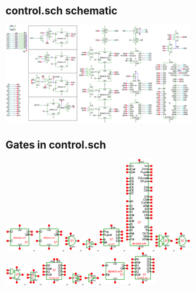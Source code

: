 # control.sch schematic
![control.sch](control.png)
# Gates in control.sch
[ ![dpflipflop](dpflipflop-sym.png) ](dpflipflop.html)
[ ![dflipflop](dflipflop-sym.png) ](dflipflop.html)
[ ![nor3](nor3-sym.png) ](nor3.html)
[ ![not](not-sym.png) ](not.html)
[ ![sp](sp-sym.png) ](sp.html)
[ ![decode](decode-sym.png) ](decode.html)
[ ![nandor](nandor-sym.png) ](nandor.html)
[ ![nor](nor-sym.png) ](nor.html)
[ ![nor1and](nor1and-sym.png) ](nor1and.html)
[ ![seli](seli-sym.png) ](seli.html)
[ ![fourpd](fourpd-sym.png) ](fourpd.html)
[ ![noverlap](noverlap-sym.png) ](noverlap.html)
[ ![cnot](cnot-sym.png) ](cnot.html)
[ ![diplatch](diplatch-sym.png) ](diplatch.html)
[ ![fiveof8](fiveof8-sym.png) ](fiveof8.html)
